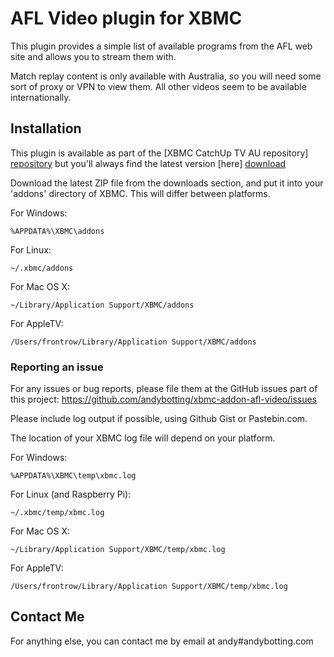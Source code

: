 AFL Video plugin for XBMC
================================

This plugin provides a simple list of available programs from the AFL web site
and allows you to stream them with.

Match replay content is only available with Australia, so you will need some
sort of proxy or VPN to view them. All other videos seem to be available 
internationally.

Installation
------------
This plugin is available as part of the [XBMC CatchUp TV AU repository] [repository]
but you'll always find the latest version [here] [download]

Download the latest ZIP file from the downloads section, and put it into your
'addons' directory of XBMC. This will differ between platforms.

For Windows:
```
%APPDATA%\XBMC\addons
```

For Linux:
```
~/.xbmc/addons
```

For Mac OS X:
```
~/Library/Application Support/XBMC/addons
```

For AppleTV:
```
/Users/frontrow/Library/Application Support/XBMC/addons
```


### Reporting an issue

For any issues or bug reports, please file them at the GitHub issues part of
this project:
https://github.com/andybotting/xbmc-addon-afl-video/issues

Please include log output if possible, using Github Gist or Pastebin.com.

The location of your XBMC log file will depend on your platform.

For Windows:
```
%APPDATA%\XBMC\temp\xbmc.log
```

For Linux (and Raspberry Pi):
```
~/.xbmc/temp/xbmc.log
```

For Mac OS X:
```
~/Library/Application Support/XBMC/temp/xbmc.log
```

For AppleTV:
```
/Users/frontrow/Library/Application Support/XBMC/temp/xbmc.log
```

Contact Me
----------
For anything else, you can contact me by email at andy#andybotting.com

[repository]: http://code.google.com/p/xbmc-catchuptv-au
[download]: http://code.google.com/p/xbmc-catchuptv-au/downloads/list?q=label:Plugin-AFL_Video
